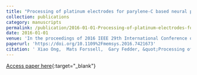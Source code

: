 ```yaml
---
title: "Processing of platinum electrodes for parylene-C based neural probes"
collection: publications
category: manuscripts
permalink: /publication/2016-01-01-Processing-of-platinum-electrodes-for-parylene-C-based-neural-probes
date: 2016-01-01
venue: 'In the proceedings of 2016 IEEE 29th International Conference on Micro Electro Mechanical Systems (MEMS)'
paperurl: 'https://doi.org/10.1109%2Fmemsys.2016.7421673'
citation: ' Xiao Ong,  Mats Forssell,  Gary Fedder, &quot;Processing of platinum electrodes for parylene-C based neural probes.&quot; In the proceedings of 2016 IEEE 29th International Conference on Micro Electro Mechanical Systems (MEMS), 2016.'
---
```

[Access paper here](https://doi.org/10.1109%2Fmemsys.2016.7421673){:target="_blank"}

